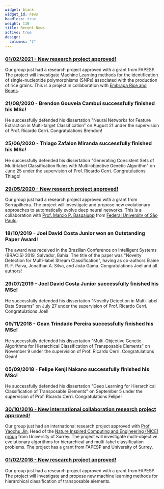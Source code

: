 ```yaml
---
widget: blank
widget_id: news
headless: true
weight: 110
title: Recent News
active: true
design:
  columns: "2"
---
```

### [01/02/2021 - New research project approved!](https://bv.fapesp.br/en/auxilios/107677/identification-of-snps-and-genes-related-to-grain-yield-in-rice-using-machine-learning/)

Our group just had a research project approved with a grant from FAPESP. The project will investigate Machine Learning methods for the identification of single-nucleotide polymorphisms (SNPs) associated with the production of rice grains. This is a project in collaboration with [Embrapa Rice and Beans](https://www.embrapa.br/en/arroz-e-feijao).

### 21/08/2020 - Brendon Gouveia Cambui successfully finished his MSc!

He successfully defended his dissertation "Neural Networks for Feature Extraction in Multi-target Classification" on August 21 under the supervision of Prof. Ricardo Cerri. Congratulations Brendon!

### 25/06/2020 - Thiago Zafalon Miranda successfully finished his MSc!

He successfully defended his dissertation "Generating Consistent Sets of Multi-label Classification Rules with Multi-objective Genetic Algorithm" on June 25 under the supervision of Prof. Ricardo Cerri. Congratulations Thiago!

### [29/05/2020 - New research project approved!](https://serrapilheira.org/3a-chamada-publica-de-apoio-a-ciencia-seleciona-23-jovens-pesquisadores/)

Our group just had a research project approved with a grant from Serrapilheira. The project will investigate and propose new evolutionary approaches to automatically evolve deep neural networks. This is a collaboration with [Prof. Marcio P. Basgalupp](https://sites.google.com/site/basgalupp/home) from [Federal University of São Paulo](https://www.unifesp.br/campus/sjc/).

### 18/10/2019 - Joel David Costa Junior won an Outstanding Paper Award!

The award was received in the Brazilian Conference on Intelligent Systems (BRACIS) 2019, Salvador, Bahia. The title of the paper was "Novelty Detection for Multi-label Stream Classification", having as co-authors Elaine R. F. Paiva, Jonathan A. Silva, and João Gama. Congratulations Joel and all authors!

### 29/07/2019 - Joel David Costa Junior successfully finished his MSc!

He successfully defended his dissertation "Novelty Detection in Multi-label Data Streams" on July 27 under the supervision of Prof. Ricardo Cerri. Congratulations Joel!

### 09/11/2018 - Gean Trindade Pereira successfully finished his MSc!

He successfully defended his dissertation "Multi-Objective Genetic Algorithms for Hierarchical Classification of Transposable Elements" on November 9 under the supervision of Prof. Ricardo Cerri. Congratulations Gean!

### 05/09/2018 - Felipe Kenji Nakano successfully finished his MSc!

He successfully defended his dissertation "Deep Learning for Hierarchical Classification of Transposable Elements" on September 5 under the supervision of Prof. Ricardo Cerri. Congratulations Felipe!

### [30/10/2016 - New international collaboration research project approved!](http://bv.fapesp.br/en/auxilios/97184/multi-objective-evolutionary-methods-for-hierarchical-and-multi-label-classification/)

Our group just had an international research project approved with [Prof. Yaochu Jin](https://www.surrey.ac.uk/cs/people/yaochu_jin/), Head of the [Nature Inspired Computing and Engineering (NICE) group](https://www.surrey.ac.uk/nature-inspired-computing-engineering-research-group) from University of Surrey. The project will investigate multi-objective evolutionary algorithms for hierarchical and multi-label classification problems. The project has a grant from FAPESP and University of Surrey.

### [01/02/2016 - New research project approved!](http://bv.fapesp.br/en/auxilios/92083/hierarchical-classification-of-transposable-elements-using-machine-learning/)

Our group just had a research project approved with a grant from FAPESP. The project will investigate and propose new machine learning methods for hierarchical classification of transposable elements.
